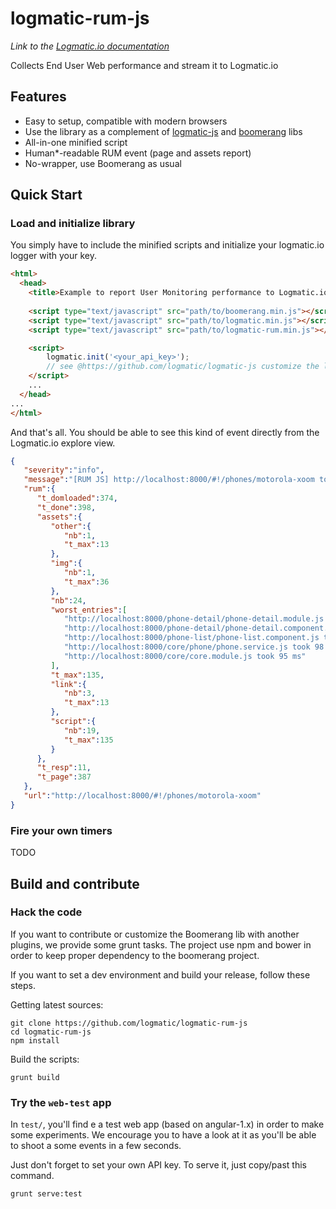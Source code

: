 # logmatic-rum-js
*Link to the [Logmatic.io documentation](http://doc.logmatic.io/)*

Collects End User Web performance and stream it to Logmatic.io

## Features 
- Easy to setup, compatible with modern browsers
- Use the library as a complement of [logmatic-js](https://github.com/logmatic/logmatic-js) and [boomerang](https://github.com/SOASTA/boomerang) libs
- All-in-one minified script
- Human*-readable RUM event (page and assets report)
- No-wrapper, use Boomerang as usual

## Quick Start

### Load and initialize library

You simply have to include the minified scripts and initialize your logmatic.io logger with your key.

```html
<html>
  <head>
    <title>Example to report User Monitoring performance to Logmatic.io</title>
   
    <script type="text/javascript" src="path/to/boomerang.min.js"></script>
    <script type="text/javascript" src="path/to/logmatic.min.js"></script>
    <script type="text/javascript" src="path/to/logmatic-rum.min.js"></script>

    <script>
        logmatic.init('<your_api_key>');
        // see @https://github.com/logmatic/logmatic-js customize the logger as expected
	</script>
    ...
  </head>
...
</html>
```

And that's all. 
You should be able to see this kind of event directly from the Logmatic.io explore view.

```json
{
   "severity":"info",
   "message":"[RUM JS] http://localhost:8000/#!/phones/motorola-xoom took 398 ms to load (response: 11 ms, loading: 387 ms)",
   "rum":{
      "t_domloaded":374,
      "t_done":398,
      "assets":{
         "other":{
            "nb":1,
            "t_max":13
         },
         "img":{
            "nb":1,
            "t_max":36
         },
         "nb":24,
         "worst_entries":[
            "http://localhost:8000/phone-detail/phone-detail.module.js took 135 ms",
            "http://localhost:8000/phone-detail/phone-detail.component.js took 135 ms",
            "http://localhost:8000/phone-list/phone-list.component.js took 132 ms",
            "http://localhost:8000/core/phone/phone.service.js took 98 ms",
            "http://localhost:8000/core/core.module.js took 95 ms"
         ],
         "t_max":135,
         "link":{
            "nb":3,
            "t_max":13
         },
         "script":{
            "nb":19,
            "t_max":135
         }
      },
      "t_resp":11,
      "t_page":387
   },
   "url":"http://localhost:8000/#!/phones/motorola-xoom"
}
```

### Fire your own timers

TODO

## Build and contribute
### Hack the code
If you want to contribute or customize the Boomerang lib with another plugins, we provide some grunt tasks.
The project use npm and bower in order to keep proper dependency to the boomerang project.

If you want to set a dev environment and build your release, follow these steps.

Getting latest sources:
```shell
git clone https://github.com/logmatic/logmatic-rum-js
cd logmatic-rum-js
npm install 
```

Build the scripts:
```
grunt build
```

### Try the `web-test` app
In `test/`, you'll find e a test web app (based on angular-1.x) in order to make some experiments. 
We encourage you to have a look at it as you'll be able to shoot a some events in a few seconds.

Just don't forget to set your own API key.
To serve it, just copy/past this command.
```
grunt serve:test
```